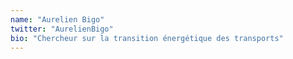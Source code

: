 ```yaml
---
name: "Aurelien Bigo"
twitter: "AurelienBigo"
bio: "Chercheur sur la transition énergétique des transports"
---
```

